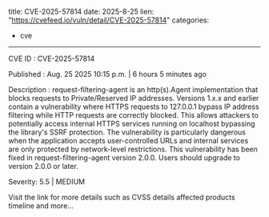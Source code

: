  
title: CVE-2025-57814
date: 2025-8-25
lien: "https://cvefeed.io/vuln/detail/CVE-2025-57814"
categories:
  - cve
---

CVE ID : CVE-2025-57814

Published :  Aug. 25
2025
10:15 p.m. | 6 hours
5 minutes ago

Description : request-filtering-agent is an http(s).Agent implementation that blocks requests to Private/Reserved IP addresses. Versions 1.x.x and earlier contain a vulnerability where HTTPS requests to 127.0.0.1 bypass IP address filtering
while HTTP requests are correctly blocked. This allows attackers to potentially access internal HTTPS services running on localhost
bypassing the library's SSRF protection. The vulnerability is particularly dangerous when the application accepts user-controlled URLs and internal services are only protected by network-level restrictions. This vulnerability has been fixed in request-filtering-agent version 2.0.0. Users should upgrade to version 2.0.0 or later.

Severity: 5.5 | MEDIUM

Visit the link for more details
such as CVSS details
affected products
timeline
and more...
